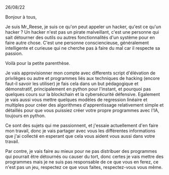 26/08/22

Bonjour à tous,

Je suis Mr_Reese, je suis ce qu'on peut appeler un hacker, qu'est ce qu'un hacker ?
Un hacker n'est pas un pirate malveillant, c'est une personne qui sait détourner des outils ou autres fonctionnalités d'un système pour en faire autre chose.
C'est une personne consciencieuse, généralement intelligente et curieuse qui ne cherche pas à faire du mal car il respecte sa passion.

Voilà pour la petite parenthèse.

Je vais approvisionner mon compte avec differents script d'élévation de privilèges ou autre et programmes liés aux techniques de hacking (encore faut-il savoir les utiliser) je fais cela dans un but pédagogique et démonstratif, principalement en python pour l'instant, et pourquoi pas quelques cours sur la blockchain et la cybersécurité défensive.
Egalement je vais aussi vous mettre quelques modèles de regression linéaire et multiples pour créer des algorithmes d'apprentissage relativement simple et détaillés pour que vous puissiez créer votre propre programmes avec l'IA, toujours en python.

Ce sont des sujets qui me passionnent, et j'essaie actuellement d'en faire mon travail, donc je vais partager avec vous les différentes informations que j'ai collecté en esperant que cela vous aident vous aussi dans votre travail.

Par contre, je vais faire au mieux pour ne pas distribuer des programmes qui pourrait être détournés ou causer du tort, donc certes je vais mettre des programmes mais je ne suis pas responsable de ce que vous en ferez, ce n'est pas un jeu, respectez ce que vous faites, respectez-vous vous même.

